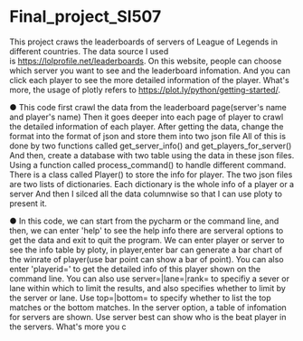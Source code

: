 # Final_project_SI507

This project craws the leaderboards of servers of League of Legends in different countries. The data source I used is https://lolprofile.net/leaderboards. On this website, people can choose which server you want to see and the leaderboard infomation. And you can click each player to see the more detailed information of the player. What's more, the usage of plotly refers to https://plot.ly/python/getting-started/.

● This code first crawl the data from the leaderboard page(server's name and player's name) Then it goes deeper into each page of player to crawl the detailed information of each player. After getting the data, change the format into the format of json and store them into two json file All of this is done by two functions called get_server_info() and get_players_for_server() And then, create a database with two table using the data in these json files. Using a function called process_command() to handle different command. There is a class called Player() to store the info for player. The two json files are two lists of dictionaries. Each dictionary is the whole info of a player or a server And then I silced all the data columnwise so that I can use ploty to present it.

● In this code, we can start from the pycharm or the command line, and then, we can enter 'help' to see the help info there are serveral options to get the data and exit to quit the program. We can enter player or server to see the info table by ploty, in player,enter bar can generate a bar chart of the winrate of player(use bar point can show a bar of point). You can also enter 'playerid=' to get the detailed info of this player shown on the command line. You can also use server=|lane=|rank= to specifiy a sever or lane within which to limit the results, and also specifies whether to limit by the server or lane. Use top=|bottom= to specify whether to list the top matches or the bottom matches. In the server option, a table of infomation for servers are shown. Use server best can show who is the beat player in the servers. What's more you c
